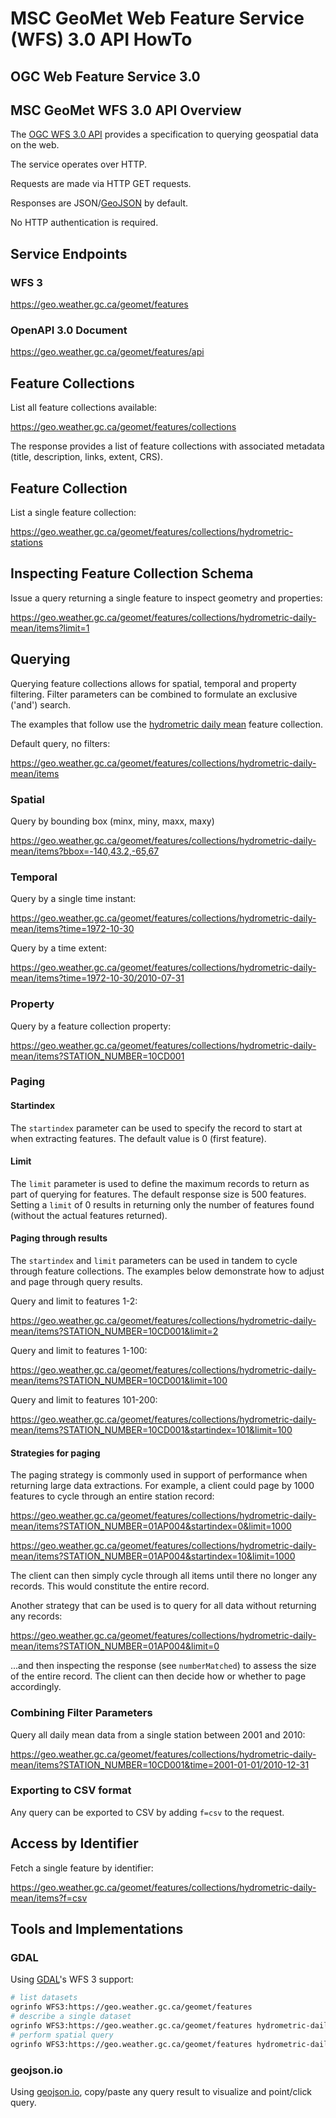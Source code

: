 # MSC GeoMet Web Feature Service (WFS) 3.0 API HowTo

## OGC Web Feature Service 3.0

## MSC GeoMet WFS 3.0 API Overview

The [OGC WFS 3.0 API](https://rawgit.com/opengeospatial/WFS_FES/master/docs/17-069.html) provides
a specification to querying geospatial data on the web.

The service operates over HTTP.

Requests are made via HTTP GET requests.

Responses are JSON/[GeoJSON](http://geojson.org/) by default.

No HTTP authentication is required.

## Service Endpoints

### WFS 3

https://geo.weather.gc.ca/geomet/features

### OpenAPI 3.0 Document

https://geo.weather.gc.ca/geomet/features/api

## Feature Collections

List all feature collections available:

https://geo.weather.gc.ca/geomet/features/collections

The response provides a list of feature collections with associated metadata (title, description, links, extent, CRS).

## Feature Collection 

List a single feature collection:

https://geo.weather.gc.ca/geomet/features/collections/hydrometric-stations

## Inspecting Feature Collection Schema

Issue a query returning a single feature to inspect geometry and properties:

https://geo.weather.gc.ca/geomet/features/collections/hydrometric-daily-mean/items?limit=1

## Querying

Querying feature collections allows for spatial, temporal and property filtering.  Filter parameters
can be combined to formulate an exclusive ('and') search.

The examples that follow use the [hydrometric daily mean](https://geo.weather.gc.ca/geomet/features/collections/hydrometric-daily-mean) feature collection.

Default query, no filters:

https://geo.weather.gc.ca/geomet/features/collections/hydrometric-daily-mean/items

### Spatial

Query by bounding box (minx, miny, maxx, maxy)

https://geo.weather.gc.ca/geomet/features/collections/hydrometric-daily-mean/items?bbox=-140,43.2,-65,67

### Temporal

Query by a single time instant:

https://geo.weather.gc.ca/geomet/features/collections/hydrometric-daily-mean/items?time=1972-10-30

Query by a time extent:

https://geo.weather.gc.ca/geomet/features/collections/hydrometric-daily-mean/items?time=1972-10-30/2010-07-31

### Property

Query by a feature collection property:

https://geo.weather.gc.ca/geomet/features/collections/hydrometric-daily-mean/items?STATION_NUMBER=10CD001

### Paging

#### Startindex
The `startindex` parameter can be used to specify the record to start at when extracting
features.  The default value is 0 (first feature).

#### Limit
The `limit` parameter is used to define the maximum records to return as part of querying
for features.  The default response size is 500 features.  Setting a `limit` of 0 results
in returning only the number of features found (without the actual features returned).

#### Paging through results

The `startindex` and `limit` parameters can be used in tandem to cycle through feature collections.  The examples below demonstrate how to adjust and page through query results.

Query and limit to features 1-2:

https://geo.weather.gc.ca/geomet/features/collections/hydrometric-daily-mean/items?STATION_NUMBER=10CD001&limit=2

Query and limit to features 1-100:

https://geo.weather.gc.ca/geomet/features/collections/hydrometric-daily-mean/items?STATION_NUMBER=10CD001&limit=100

Query and limit to features 101-200:

https://geo.weather.gc.ca/geomet/features/collections/hydrometric-daily-mean/items?STATION_NUMBER=10CD001&startindex=101&limit=100

#### Strategies for paging

The paging strategy is commonly used in support of performance when returning large data extractions.  For example, a client could page by 1000 features to cycle through an entire station record:

https://geo.weather.gc.ca/geomet/features/collections/hydrometric-daily-mean/items?STATION_NUMBER=01AP004&startindex=0&limit=1000

https://geo.weather.gc.ca/geomet/features/collections/hydrometric-daily-mean/items?STATION_NUMBER=01AP004&startindex=10&limit=1000

The client can then simply cycle through all items until there no longer any records.  This would constitute the entire record.

Another strategy that can be used is to query for all data without returning any records:

https://geo.weather.gc.ca/geomet/features/collections/hydrometric-daily-mean/items?STATION_NUMBER=01AP004&limit=0

...and then inspecting the response (see `numberMatched`) to assess the size of the entire record.  The client can then decide how or whether to page accordingly.

### Combining Filter Parameters

Query all daily mean data from a single station between 2001 and 2010:

https://geo.weather.gc.ca/geomet/features/collections/hydrometric-daily-mean/items?STATION_NUMBER=10CD001&time=2001-01-01/2010-12-31

### Exporting to CSV format

Any query can be exported to CSV by adding `f=csv` to the request.

## Access by Identifier

Fetch a single feature by identifier:

https://geo.weather.gc.ca/geomet/features/collections/hydrometric-daily-mean/items?f=csv

## Tools and Implementations

### GDAL

Using [GDAL](http://www.gdal.org/drv_wfs3.html)'s WFS 3 support:

```bash
# list datasets
ogrinfo WFS3:https://geo.weather.gc.ca/geomet/features
# describe a single dataset
ogrinfo WFS3:https://geo.weather.gc.ca/geomet/features hydrometric-daily-mean -al -so
# perform spatial query
ogrinfo WFS3:https://geo.weather.gc.ca/geomet/features hydrometric-daily-mean -spat -100 50 -90 55
```

### geojson.io

Using [geojson.io](https://geojson.io), copy/paste any query result to visualize and point/click query.
